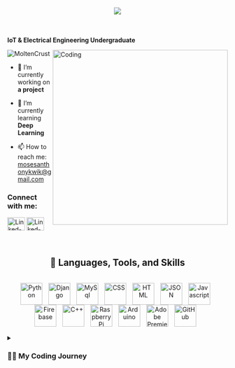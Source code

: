 <!--
**MoltenCrust/MoltenCrust** is a ✨ _special_ ✨ repository because its `README.md` (this file) appears on your GitHub profile.

Here are some ideas to get you started:

- 🔭 I’m currently working on ...
- 🌱 I’m currently learning ...
- 👯 I’m looking to collaborate on ...
- 🤔 I’m looking for help with ...
- 💬 Ask me about ...
- 📫 How to reach me: ...
- 😄 Pronouns: ...
- ⚡ Fun fact: ...
-->

<h1 align="center">
    <img src="https://readme-typing-svg.herokuapp.com/?font=Righteous&size=35&center=true&vCenter=true&width=500&height=70&duration=4000&lines=Hello+there!+👋;+I'm+Moses+Anthony+Kwik+😃;" />
</h1>
<br/>

**IoT & Electrical Engineering Undergraduate**

<img align="right" alt="Coding" width="400" src="https://cdn.dribbble.com/users/1162077/screenshots/3848914/programmer.gif">

<div align="left">
   <img src="https://komarev.com/ghpvc/?username=MoltenCrust&label=Profile%20views&color=0e75b6&style=flat" alt="MoltenCrust"/>

   - 🔭 I’m currently working on **a project**
   
   - 🌱 I’m currently learning **Deep Learning**

   - 📫 How to reach me: mosesanthonykwik@gmail.com
</div>

<h3 align="left">Connect with me:</h3>
<p align="left">
<a href="https://www.linkedin.com/in/moses-anthony-kwik-716559244" target="blank"><img align="center" src="https://cdn.jsdelivr.net/gh/devicons/devicon@latest/icons/linkedin/linkedin-original.svg" alt="Linked-In" height="30" width="40" /></a>
<a href="https://www.instagram.com/moses.kwik153/" target="blank"><img align="center" src="https://raw.githubusercontent.com/rahuldkjain/github-profile-readme-generator/master/src/images/icons/Social/instagram.svg" alt="Linked-In" height="30" width="40" /></a>
</p>

<br/>

<h2 align="center">🧰 Languages, Tools, and Skills</h2>
<br/>
<div align="center">
   <img align="center" alt="Python" width="50px" style="padding-right:10px;" src="https://cdn.jsdelivr.net/gh/devicons/devicon/icons/python/python-plain.svg" />
   <img align="center" alt="Django" width="50px" style="padding-right:10px;" src="https://cdn.jsdelivr.net/gh/devicons/devicon@latest/icons/django/django-plain.svg" />
   <img align="center" alt="MySql" width="50px" style="padding-right:10px;" src="https://cdn.jsdelivr.net/gh/devicons/devicon@latest/icons/mysql/mysql-original.svg" />
   <img align="center" alt="CSS" width="50px" style="padding-right:10px;" src="https://cdn.jsdelivr.net/gh/devicons/devicon/icons/css3/css3-plain.svg" />
   <img align="center" alt="HTML" width="50px" style="padding-right:10px;" src="https://cdn.jsdelivr.net/gh/devicons/devicon/icons/html5/html5-plain.svg" />
   <img align="center" alt="JSON" width="50px" style="padding-right:10px;" src="https://cdn.jsdelivr.net/gh/devicons/devicon@latest/icons/json/json-original.svg" />
   <img align="center" alt="Javascript" width="50px" style="padding-right:10px;" src="https://cdn.jsdelivr.net/gh/devicons/devicon@latest/icons/javascript/javascript-plain.svg" />
   <img align="center" alt="Firebase" width="50px" style="padding-right:10px;" src="https://cdn.jsdelivr.net/gh/devicons/devicon@latest/icons/firebase/firebase-plain-wordmark.svg" />
   <img align="center" alt="C++" width="50px" style="padding-right:10px;" src="https://cdn.jsdelivr.net/gh/devicons/devicon@latest/icons/cplusplus/cplusplus-original.svg" />
   <img align="center" alt="Raspberry Pi" width="50px" style="padding-right:10px;" src="https://cdn.jsdelivr.net/gh/devicons/devicon@latest/icons/raspberrypi/raspberrypi-original.svg" />
   <img align="center" alt="Arduino" width="50px" style="padding-right:10px;" src="https://cdn.jsdelivr.net/gh/devicons/devicon@latest/icons/arduino/arduino-original.svg" />
   <img align="center" alt="Adobe Premiere Pro" width="50px" style="padding-right:10px;" src="https://cdn.jsdelivr.net/gh/devicons/devicon@latest/icons/premierepro/premierepro-original.svg" />
   <img align="center" alt="GitHub" width="50px" style="padding-right:10px;" src="https://cdn.jsdelivr.net/gh/devicons/devicon@latest/icons/github/github-original.svg" />
   <br/>
</div>

<br/>

<details>
 <summary><h3>👨‍💻 My Coding Journey</h3></summary>
   Lorem ipsum dolor sit amet, consectetur adipiscing elit. Sed do eiusmod tempor incididunt ut labore et dolore magna aliqua. Ut enim ad minim veniam, quis nostrud exercitation ullamco laboris nisi ut aliquip ex ea commodo consequat. Duis aute irure dolor in reprehenderit in voluptate velit esse cillum dolore eu fugiat nulla pariatur. Excepteur sint occaecat cupidatat non proident, sunt in culpa qui officia deserunt mollit anim id est laborum.
